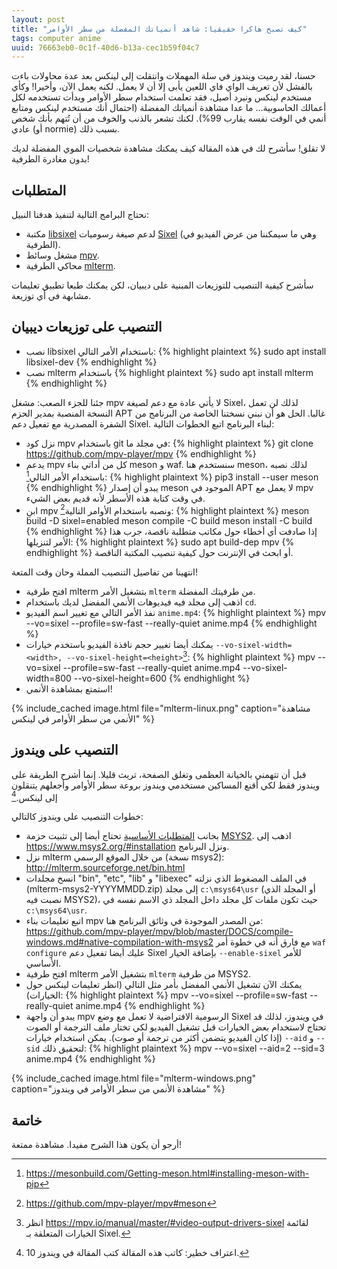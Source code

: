 ```yaml
---
layout: post
title: "كيف تصبح هاكرا حقيقيا: شاهد أنمياتك المفضلة من سطر الأوامر"
tags: computer anime
uuid: 76663eb0-0c1f-40d6-b13a-cec1b59f04c7
---
```


حسنا، لقد رميت ويندوز في سلة المهملات وانتقلت إلى لينكس بعد عدة محاولات باءت بالفشل
لأن تعريف الواي فاي اللعين يأبى إلا أن لا يعمل. لكنه يعمل الآن، وأخيرا!
وكأي مستخدم لينكس ونيرد أصيل، فقد تعلمت استخدام سطر الأوامر وبدأت تستخدمه لكل
أعمالك الحاسوبية... ما عدا مشاهدة أنمياتك المفضلة (احتمال أنك مستخدم لينكس ومتابع أنمي في الوقت نفسه يقارب 99%).
لكنك تشعر بالذنب والخوف من أن تُتهم بأنك شخص عادي (أو normie) بسبب ذلك.

لا تقلق! سأشرح لك في هذه المقالة كيف يمكنك مشاهدة شخصيات الموي المفضلة لديك
بدون مغادرة الطرفية!

## المتطلبات

نحتاج البرامج التالية لتنفيذ هدفنا النبيل:
- مكتبة [libsixel](https://github.com/saitoha/libsixel) لدعم صيغة رسوميات [Sixel](https://en.wikipedia.org/wiki/Sixel)
(وهي ما سيمكننا من عرض الفيديو في الطرفية).
- مشغل وسائط [mpv](https://mpv.io/).
- محاكي الطرفية [mlterm](http://mlterm.sourceforge.net/).

سأشرح كيفية التنصيب للتوزيعات المبنية على ديبيان، لكن يمكنك طبعا تطبيق تعليمات مشابهة في أي توزيعة.

## التنصيب على توزيعات ديبيان

- نصب libsixel باستخدام الأمر التالي:
{% highlight plaintext %}
sudo apt install libsixel-dev
{% endhighlight %}
- نصب mlterm باستخدام
{% highlight plaintext %}
sudo apt install mlterm
{% endhighlight %}

جئنا للجزء الصعب: مشغل mpv لا يأتي عادة مع دعم لصيغة Sixel، لذلك لن تعمل النسخة المنصبة بمدير الحزم APT غالبا.
الحل هو أن نبني نسختنا الخاصة من البرنامج من الشفرة المصدرية مع تفعيل دعم Sixel.
لبناء البرنامج اتبع الخطوات التالية:
- نزل كود mpv باستخدام git في مجلد ما:
{% highlight plaintext %}
git clone https://github.com/mpv-player/mpv
{% endhighlight %}
- يدعم mpv كل من أداتي بناء meson و waf. سنستخدم هنا meson، لذلك نصبه باستخدام الأمر التالي[^1]:
{% highlight plaintext %}
pip3 install --user meson
{% endhighlight %}
يبدو أن إصدار meson الموجود في APT لا يعمل مع mpv في وقت كتابة هذه الأسطر لأنه قديم بعض الشيء.
- ابنِ mpv ونصبه باستخدام الأوامر التالية[^2]:
{% highlight plaintext %}
meson build -D sixel=enabled
meson compile -C build
meson install -C build
{% endhighlight %}
إذا صادفت أي أخطاء حول مكاتب متطلبة ناقصة، جرب هذا الأمر لتنزيلها:
{% highlight plaintext %}
 sudo apt build-dep mpv
{% endhighlight %}
أو ابحث في الإنترنت حول كيفية تنصيب المكتبة الناقصة.

انتهينا من تفاصيل التنصيب المملة وحان وقت المتعة!

- افتح طرفية mlterm بتشغيل الأمر `mlterm` من طرفيتك المفضلة.
- اذهب إلى مجلد فيه فيديوهات الأنمي المفضل لديك باستخدام `cd`.
- نفذ الأمر التالي مع تغيير اسم الفيديو `anime.mp4`:
{% highlight plaintext %}
mpv --vo=sixel --profile=sw-fast --really-quiet anime.mp4
{% endhighlight %}
- يمكنك أيضا تغيير حجم نافذة الفيديو باستخدم خيارات `--vo-sixel-width=<width>, --vo-sixel-height=<height>`‏[^3]:
{% highlight plaintext %}
mpv --vo=sixel --profile=sw-fast --really-quiet anime.mp4 --vo-sixel-width=800 --vo-sixel-height=600
{% endhighlight %}
- استمتع بمشاهدة الأنمي!

{% include_cached image.html file="mlterm-linux.png"
   caption="مشاهدة الأنمي من سطر الأوامر في لينكس"
%}

## التنصيب على ويندوز

قبل أن تتهمني بالخيانة العظمى وتغلق الصفحة، تريث قليلا. إنما أشرح الطريقة على ويندوز
فقط لكي أقنع المساكين مستخدمي ويندوز بروعة سطر الأوامر وأجعلهم يتنقلون إلى لينكس.[^4]

خطوات التنصيب على ويندوز كالتالي:
- بجانب [المتطلبات الأساسية](#المتطلبات) تحتاج أيضا إلى تثبيت حزمة [MSYS2](https://www.msys2.org/).
اذهب إلى <https://www.msys2.org/#installation> ونزل البرنامج.
- نزل mlterm من خلال الموقع الرسمي (نسخة msys2): <http://mlterm.sourceforge.net/bin.html>
- انسخ مجلدات "bin", "etc", "lib" و "libexec" في الملف المضغوط الذي نزلته (mlterm-msys2-YYYYMMDD.zip)
  إلى مجلد `c:\msys64\usr` (أو المجلد الذي نصبت فيه MSYS2)، حيث تكون ملفات كل مجلد داخل المجلد ذي الاسم نفسه في
  `c:\msys64\usr`.
- اتبع تعليمات بناء mpv من المصدر الموجودة في وثائق البرنامج هنا: <https://github.com/mpv-player/mpv/blob/master/DOCS/compile-windows.md#native-compilation-with-msys2>
  مع فارق أنه في خطوة أمر `waf configure` عليك أيضا تفعيل دعم Sixel بإضافة الخيار
  `--enable-sixel` للأمر الأساسي.
- افتح طرفية mlterm بتشغيل الأمر `mlterm` من طرفية MSYS2.
- يمكنك الآن تشغيل الأنمي المفضل بأمر مثل التالي (انظر تعليمات لينكس حول الخيارات):
{% highlight plaintext %}
mpv --vo=sixel --profile=sw-fast --really-quiet anime.mp4
{% endhighlight %}
- يبدو أن واجهة mpv الرسومية الافتراضية لا تعمل مع وضع Sixel في ويندوز، لذلك قد تحتاج لاستخدام بعض الخيارات
  قبل تشغيل الفيديو لكي تختار ملف الترجمة أو الصوت (إذا كان الفيديو يتضمن أكثر من ترجمة أو صوت). يمكن استخدام خيارات `--aid` و `--sid` لتحقيق ذلك:
{% highlight plaintext %}
mpv --vo=sixel --aid=2 --sid=3 anime.mp4
{% endhighlight %}

{% include_cached image.html file="mlterm-windows.png"
   caption="مشاهدة الأنمي من سطر الأوامر في ويندوز"
%}


## خاتمة

أرجو أن يكون هذا الشرح مفيدا. مشاهدة ممتعة!

[^1]: <https://mesonbuild.com/Getting-meson.html#installing-meson-with-pip>

[^2]: <https://github.com/mpv-player/mpv#meson>

[^3]: انظر <https://mpv.io/manual/master/#video-output-drivers-sixel> لقائمة الخيارات المتعلقة بـ Sixel.

[^4]: اعتراف خطير: كاتب هذه المقالة كتب المقالة في ويندوز 10.
